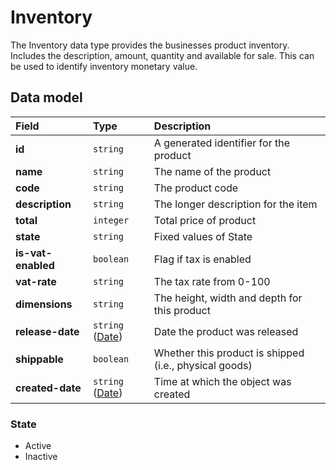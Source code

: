 # Inventory

<p class="description">The Inventory data type provides the businesses product inventory. Includes the description, amount, quantity and available for sale. This can be used to identify inventory monetary value.</p>

## Data model

| Field | Type | Description |
| :- | :- | :- |
| **id** | `string` | A generated identifier for the product |
| **name** | `string` | The name of the product |
| **code** | `string` | The product code |
| **description** | `string` | The longer description for the item |
| **total** | `integer` | Total price of product |
| **state** | `string` | Fixed values of State |
| **is-vat-enabled** | `boolean` | Flag if tax is enabled |
| **vat-rate** | `string` | The tax rate from 0-100 |
| **dimensions** | `string` | The height, width and depth for this product |
| **release-date** | `string` ([Date](/data-model/shared/date/)) | Date the product was released |
| **shippable** | `boolean` | Whether this product is shipped (i.e., physical goods) |
| **created-date** | `string` ([Date](/data-model/shared/date/)) | Time at which the object was created |

### State

- Active
- Inactive
<!-- 
## Example data

```json
{
  "property-to-go-here": "value-to-go-here"
}
``` -->